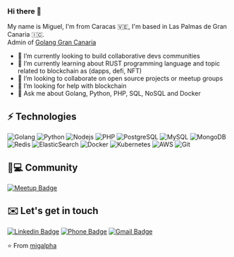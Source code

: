 ### Hi there 👋

My name is Miguel, I'm from Caracas 🇻🇪, I'm based in Las Palmas de Gran Canaria 🇮🇨.
<br>
Admin of [Golang Gran Canaria](https://www.meetup.com/es-ES/golang-gran-canaria/)

<!--
**migalpha/migalpha** is a ✨ _special_ ✨ repository because its `README.md` (this file) appears on your GitHub profile.

Here are some ideas to get you started:-->

- 🔭 I’m currently looking to build collaborative devs communities
- 🌱 I’m currently learning about RUST programming language and topic related to blockchain as (dapps, defi, NFT) 
- 👯 I’m looking to collaborate on open source projects or meetup groups
- 🤔 I’m looking for help with blockchain
- 💬 Ask me about Golang, Python, PHP, SQL, NoSQL and Docker

## ⚡ Technologies

![Golang](https://img.shields.io/badge/-Golang-181717?style=flat-square&logo=go)
![Python](https://img.shields.io/badge/-Python-181717?style=flat-square&logo=python)
![Nodejs](https://img.shields.io/badge/-Nodejs-181717?style=flat-square&logo=Node.js)
![PHP](https://img.shields.io/badge/-PHP-181717?style=flat-square&logo=php)
![PostgreSQL](https://img.shields.io/badge/-PostgreSQL-181717?style=flat-square&logo=postgresql)
![MySQL](https://img.shields.io/badge/-MySQL-181717?style=flat-square&logo=mysql&logoColor=white)
![MongoDB](https://img.shields.io/badge/-MongoDB-181717?style=flat-square&logo=mongodb)
![Redis](https://img.shields.io/badge/-Redis-181717?style=flat-square&logo=redis)
![ElasticSearch](https://img.shields.io/badge/-ElasticSearch-181717?style=flat-square&logo=elasticsearch)
![Docker](https://img.shields.io/badge/-Docker-181717?style=flat-square&logo=docker)
![Kubernetes](https://img.shields.io/badge/-Kubernetes-181717?style=flat-square&logo=kubernetes)
![AWS](https://img.shields.io/badge/-AWS-181717?style=flat-square&logo=amazon-aws)
![Git](https://img.shields.io/badge/-Git-181717?style=flat-square&logo=git)

## 🍕💻 Community

[![Meetup Badge](https://img.shields.io/badge/-Vi%C3%B1a%20Beach%20Coders-f64060?style=flat-square&logo=meetup)](https://www.meetup.com/es-ES/golang-gran-canaria/)

## ✉️ Let's get in touch

[![Linkedin Badge](https://img.shields.io/badge/-miguelgil21-blue?style=flat-square&logo=Linkedin&logoColor=white&link=https://www.linkedin.com/in/miguelgil21/?locale=en_US/)](https://www.linkedin.com/in/miguelgil21/?locale=en_US)
[![Phone Badge](https://img.shields.io/badge/-+34629355156-purple?style=flat-square&logo=phone&logoColor=white&link=tel:+34629355156)](tel:+34629355156)
[![Gmail Badge](https://img.shields.io/badge/-migilgil21@gmail.com-c14438?style=flat-square&logo=gmail&logoColor=white&link=mailto:migilgil21@gmail.com)](mailto:migilgil21@gmail.com)

⭐️ From [migalpha](https://github.com/migalpha)
